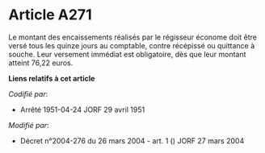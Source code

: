 # Article A271

Le montant des encaissements réalisés par le régisseur économe doit être versé tous les quinze jours au comptable, contre
récépissé ou quittance à souche. Leur versement immédiat est obligatoire, dès que leur montant atteint 76,22 euros.

**Liens relatifs à cet article**

_Codifié par_:

  - Arrêté 1951-04-24 JORF 29 avril 1951

_Modifié par_:

  - Décret n°2004-276 du 26 mars 2004 - art. 1 () JORF 27 mars 2004
